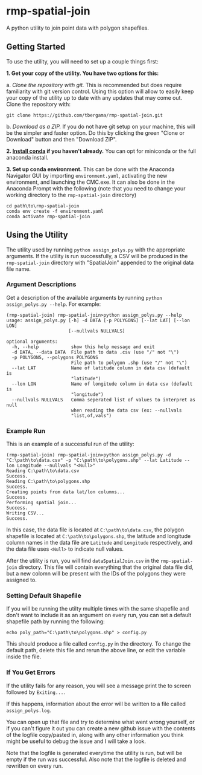 # rmp-spatial-join

A python utility to join point data with polygon shapefiles.

## Getting Started

To use the utility, you will need to set up a couple things first:

**1. Get your copy of the utility. You have two options for this:**

  a. _Clone the repository with git._ This is recommended but does require familiarity with git version control. Using this option will allow to easily keep your copy of the utility up to date with any updates that may come out. Clone the repository with:
  
  `git clone https://github.com/tbergama/rmp-spatial-join.git`
  
  b. _Download as a ZIP._ If you do not have git setup on your machine, this will be the simpler and faster option. Do this by clicking the green "Clone or Download" button and then "Download ZIP". 

**2. [Install conda](https://docs.conda.io/projects/conda/en/latest/user-guide/install/windows.html) if you haven't already.** You can opt for miniconda or the full anaconda install.

**3. Set up conda environment.** This can be done with the Anaconda Navigator GUI by importing `environment.yaml`, activating the new environment, and launching the CMC.exe. It can also be done in the Anaconda Prompt with the following (note that you need to change your working directory to the `rmp-spatial-join` directory)
```
cd path\to\rmp-spatial-join
conda env create -f environment.yaml
conda activate rmp-spatial-join
```

## Using the Utility

The utility used by running `python assign_polys.py` with the appropriate arguments. If the utility is run successfully, a CSV will be produced in the `rmp-spatial-join` directory with "SpatialJoin" appended to the original data file name.

### Argument Descriptions

Get a description of the available arguments by running `python assign_polys.py --help`. For example:

```
(rmp-spatial-join) rmp-spatial-join>python assign_polys.py --help
usage: assign_polys.py [-h] -d DATA [-p POLYGONS] [--lat LAT] [--lon LON]
                       [--nullvals NULLVALS]

optional arguments:
  -h, --help            show this help message and exit
  -d DATA, --data DATA  File path to data .csv (use "/" not "\")
  -p POLYGONS, --polygons POLYGONS
                        File path to polygon .shp (use "/" not "\")
  --lat LAT             Name of latitude column in data csv (default is
                        "latitude")
  --lon LON             Name of longitude column in data csv (default is
                        "longitude")
  --nullvals NULLVALS   Comma seperated list of values to interpret as null
                        when reading the data csv (ex: --nullvals
                        "list,of,vals")
```

### Example Run

This is an example of a successful run of the utility:

```
(rmp-spatial-join) rmp-spatial-join>python assign_polys.py -d "C:\path\to\data.csv" -p "C:\path\to\polygons.shp" --lat Latitude --lon Longitude --nullvals "<Null>"
Reading C:\path\to\data.csv
Success.
Reading C:\path\to\polygons.shp
Success.
Creating points from data lat/lon columns...
Success.
Performing spatial join...
Success.
Writing CSV...
Success.
```

In this case, the data file is located at `C:\path\to\data.csv`, the polygon shapefile is located at `C:\path\to\polygons.shp`, the latitude and longitude column names in the data file are `Latitude` and `Longitude` respectively, and the data file uses `<Null>` to indicate null values.

After the utility is run, you will find `dataSpatialJoin.csv` in the `rmp-spatial-join` directory. This file will contain everything that the original data file did, but a new colomn will be present with the IDs of the polygons they were assigned to.

### Setting Default Shapefile

If you will be running the utilty multiple times with the same shapefile and don't want to include it as an argument on every run, you can set a default shapefile path by running the following:

```
echo poly_path="C:\path\to\polygons.shp" > config.py
```
This should produce a file called `config.py` in the directory. To change the default path, delete this file and rerun the above line, or edit the variable inside the file.

### If You Get Errors

If the utility fails for any reason, you will see a message print the to screen followed by `Exiting...`.

If this happens, information about the error will be written to a file called  `assign_polys.log`. 

You can open up that file and try to determine what went wrong yourself, or if you can't figure it out you can create a new github issue with the contents of the logfile copy/pasted in, along with any other information you think might be useful to debug the issue and I will take a look.

Note that the logfile is generated everytime the utility is run, but will be empty if the run was successful. Also note that the logfile is deleted and rewritten on every run.

